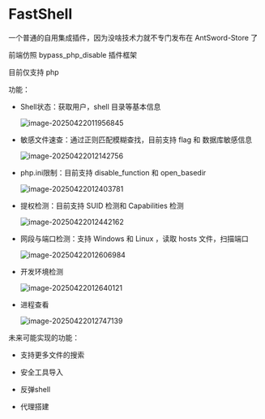 # FastShell

一个普通的自用集成插件，因为没啥技术力就不专门发布在 AntSword-Store 了

前端仿照 bypass_php_disable 插件框架

目前仅支持 php

功能：

- Shell状态：获取用户，shell 目录等基本信息

  ![image-20250422011956845](images/image-20250422011956845.png)


- 敏感文件速查：通过正则匹配模糊查找，目前支持 flag 和 数据库敏感信息

  ![image-20250422012142756](images/image-20250422012142756.png)




- php.ini限制：目前支持 disable_function 和 open_basedir

  ![image-20250422012403781](images/image-20250422012403781.png)

- 提权检测：目前支持 SUID 检测和 Capabilities 检测

  ![image-20250422012442162](images/image-20250422012442162.png)

- 网段与端口检测：支持 Windows 和 Linux ，读取 hosts 文件，扫描端口

  ![image-20250422012606984](images/image-20250422012606984.png)

- 开发环境检测

  ![image-20250422012640121](images/image-20250422012640121.png)

- 进程查看

  ![image-20250422012747139](images/image-20250422012747139.png)

未来可能实现的功能：

- 支持更多文件的搜索

- 安全工具导入

- 反弹shell

- 代理搭建